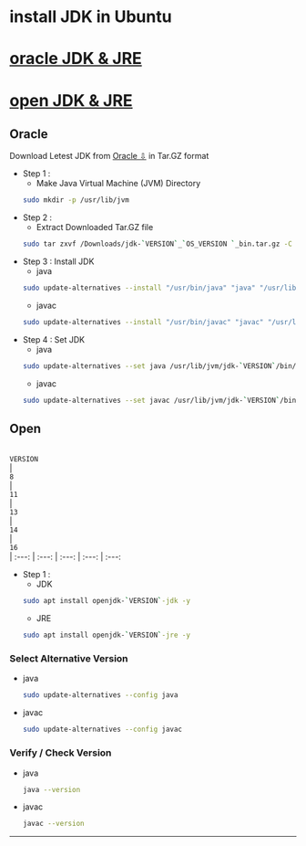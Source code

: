 # install JDK in Ubuntu
  # [oracle JDK & JRE](#oracle)
  # [open JDK & JRE](#open)
## Oracle
Download Letest JDK from [Oracle ⇩](https://www.oracle.com/java/technologies/javase-downloads.html) in Tar.GZ format
+ Step 1 :
  - Make Java Virtual Machine (JVM) Directory 
  ```bash
  sudo mkdir -p /usr/lib/jvm
  ```
+ Step 2 :
  - Extract Downloaded Tar.GZ file 
  ```bash
  sudo tar zxvf /Downloads/jdk-`VERSION`_`OS_VERSION `_bin.tar.gz -C /usr/lib/jvm
  ```
+ Step 3 : Install JDK 
  - java
  ```bash
  sudo update-alternatives --install "/usr/bin/java" "java" "/usr/lib/jvm/jdk-`VERSION`/bin/java" 1
  ```
  - javac
  ```bash
  sudo update-alternatives --install "/usr/bin/javac" "javac" "/usr/lib/jvm/jdk-`VERSION`/bin/javac" 1
  ```
+ Step 4 : Set JDK
  - java
  ```bash
  sudo update-alternatives --set java /usr/lib/jvm/jdk-`VERSION`/bin/java
  ```
  - javac
  ```bash
  sudo update-alternatives --set javac /usr/lib/jvm/jdk-`VERSION`/bin/javac
  ```
## Open
‎ <img width=100%/>`VERSION `<img width=100%/>
| <img width=100%/> `8`<img width=100%/> | <img width=100%/> `11`<img width=100%/> | <img width=100%/> `13`<img width=100%/> | <img width=100%/> `14`<img width=100%/> | <img width=100%/> `16`<img width=100%/> 
| :---: | :---: | :---: | :---: | :---: 
+ Step 1 :
  - JDK
  ```bash
  sudo apt install openjdk-`VERSION`-jdk -y
  ```
  - JRE
  ```bash
  sudo apt install openjdk-`VERSION`-jre -y
  ```
### Select Alternative Version
+ java
  ```bash
  sudo update-alternatives --config java
  ```
+ javac
  ```bash
  sudo update-alternatives --config javac
  ```
### Verify / Check Version 
+ java
  ```bash
  java --version
  ```
+ javac
  ```bash
  javac --version
  ```
***
